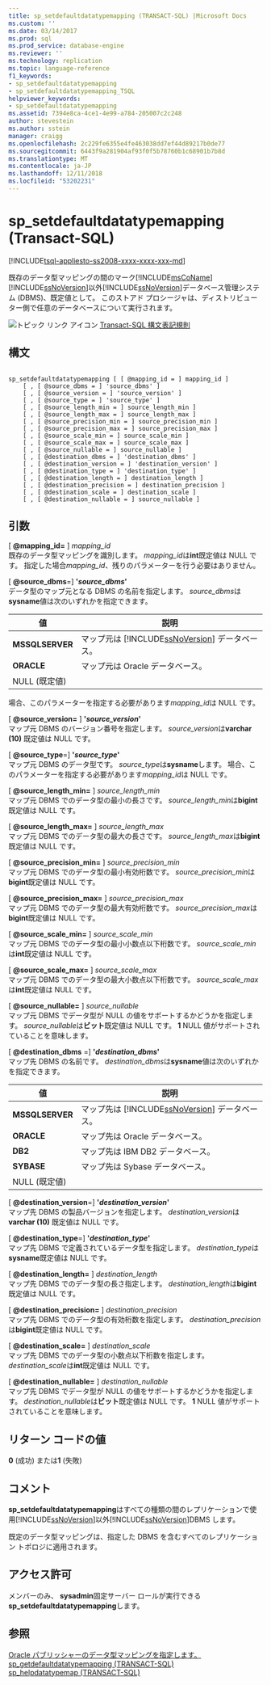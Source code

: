 ```yaml
---
title: sp_setdefaultdatatypemapping (TRANSACT-SQL) |Microsoft Docs
ms.custom: ''
ms.date: 03/14/2017
ms.prod: sql
ms.prod_service: database-engine
ms.reviewer: ''
ms.technology: replication
ms.topic: language-reference
f1_keywords:
- sp_setdefaultdatatypemapping
- sp_setdefaultdatatypemapping_TSQL
helpviewer_keywords:
- sp_setdefaultdatatypemapping
ms.assetid: 7394e8ca-4ce1-4e99-a784-205007c2c248
author: stevestein
ms.author: sstein
manager: craigg
ms.openlocfilehash: 2c229fe6355e4fe463038dd7ef44d89217b0de77
ms.sourcegitcommit: 6443f9a281904af93f0f5b78760b1c68901b7b8d
ms.translationtype: MT
ms.contentlocale: ja-JP
ms.lasthandoff: 12/11/2018
ms.locfileid: "53202231"
---
```

# <a name="spsetdefaultdatatypemapping-transact-sql"></a>sp_setdefaultdatatypemapping (Transact-SQL)
[!INCLUDE[tsql-appliesto-ss2008-xxxx-xxxx-xxx-md](../../includes/tsql-appliesto-ss2008-xxxx-xxxx-xxx-md.md)]

  既存のデータ型マッピングの間のマーク[!INCLUDE[msCoName](../../includes/msconame-md.md)][!INCLUDE[ssNoVersion](../../includes/ssnoversion-md.md)]以外[!INCLUDE[ssNoVersion](../../includes/ssnoversion-md.md)]データベース管理システム (DBMS)、既定値として。 このストアド プロシージャは、ディストリビューター側で任意のデータベースについて実行されます。  
  
 ![トピック リンク アイコン](../../database-engine/configure-windows/media/topic-link.gif "トピック リンク アイコン") [Transact-SQL 構文表記規則](../../t-sql/language-elements/transact-sql-syntax-conventions-transact-sql.md)  
  
## <a name="syntax"></a>構文  
  
```  
  
sp_setdefaultdatatypemapping [ [ @mapping_id = ] mapping_id ]  
    [ , [ @source_dbms = ] 'source_dbms' ]  
    [ , [ @source_version = ] 'source_version' ]  
    [ , [ @source_type = ] 'source_type' ]   
    [ , [ @source_length_min = ] source_length_min ]  
    [ , [ @source_length_max = ] source_length_max ]  
    [ , [ @source_precision_min = ] source_precision_min ]  
    [ , [ @source_precision_max = ] source_precision_max ]  
    [ , [ @source_scale_min = ] source_scale_min ]  
    [ , [ @source_scale_max = ] source_scale_max ]  
    [ , [ @source_nullable = ] source_nullable ]  
    [ , [ @destination_dbms = ] 'destination_dbms' ]  
    [ , [ @destination_version = ] 'destination_version' ]  
    [ , [ @destination_type = ] 'destination_type' ]  
    [ , [ @destination_length = ] destination_length ]  
    [ , [ @destination_precision = ] destination_precision ]  
    [ , [ @destination_scale = ] destination_scale ]  
    [ , [ @destination_nullable = ] source_nullable ]  
```  
  
## <a name="arguments"></a>引数  
 [  **@mapping_id=** ] *mapping_id*  
 既存のデータ型マッピングを識別します。  *mapping_id*は**int**既定値は NULL です。 指定した場合*mapping_id*、残りのパラメーターを行う必要はありません。  
  
 [ **@source_dbms**=] **'***source_dbms***'**  
 データ型のマップ元となる DBMS の名前を指定します。 *source_dbms*は**sysname**値は次のいずれかを指定できます。  
  
|値|説明|  
|-----------|-----------------|  
|**MSSQLSERVER**|マップ元は [!INCLUDE[ssNoVersion](../../includes/ssnoversion-md.md)] データベース。|  
|**ORACLE**|マップ元は Oracle データベース。|  
|NULL (既定値)||  
  
 場合、このパラメーターを指定する必要があります*mapping_id*は NULL です。  
  
 [  **@source_version=** ] **'***source_version***'**  
 マップ元 DBMS のバージョン番号を指定します。 *source_version*は**varchar (10)** 既定値は NULL です。  
  
 [ **@source_type**=] **'***source_type***'**  
 マップ元 DBMS のデータ型です。 *source_type*は**sysname**します。 場合、このパラメーターを指定する必要があります*mapping_id*は NULL です。  
  
 [  **@source_length_min=** ] *source_length_min*  
 マップ元 DBMS でのデータ型の最小の長さです。 *source_length_min*は**bigint**既定値は NULL です。  
  
 [  **@source_length_max=** ] *source_length_max*  
 マップ元 DBMS でのデータ型の最大の長さです。 *source_length_max*は**bigint**既定値は NULL です。  
  
 [  **@source_precision_min=** ] *source_precision_min*  
 マップ元 DBMS でのデータ型の最小有効桁数です。 *source_precision_min*は**bigint**既定値は NULL です。  
  
 [  **@source_precision_max=** ] *source_precision_max*  
 マップ元 DBMS でのデータ型の最大有効桁数です。 *source_precision_max*は**bigint**既定値は NULL です。  
  
 [  **@source_scale_min=** ] *source_scale_min*  
 マップ元 DBMS でのデータ型の最小小数点以下桁数です。 *source_scale_min*は**int**既定値は NULL です。  
  
 [  **@source_scale_max=** ] *source_scale_max*  
 マップ元 DBMS でのデータ型の最大小数点以下桁数です。 *source_scale_max*は**int**既定値は NULL です。  
  
 [  **@source_nullable=** ] *source_nullable*  
 マップ元 DBMS でデータ型が NULL の値をサポートするかどうかを指定します。 *source_nullable*は**ビット**既定値は NULL です。 **1** NULL 値がサポートされていることを意味します。  
  
 [ **@destination_dbms** =] **'***destination_dbms***'**  
 マップ先 DBMS の名前です。 *destination_dbms*は**sysname**値は次のいずれかを指定できます。  
  
|値|説明|  
|-----------|-----------------|  
|**MSSQLSERVER**|マップ先は [!INCLUDE[ssNoVersion](../../includes/ssnoversion-md.md)] データベース。|  
|**ORACLE**|マップ先は Oracle データベース。|  
|**DB2**|マップ先は IBM DB2 データベース。|  
|**SYBASE**|マップ先は Sybase データベース。|  
|NULL (既定値)||  
  
 [ **@destination_version**=] **'***destination_version***'**  
 マップ先 DBMS の製品バージョンを指定します。 *destination_version*は**varchar (10)** 既定値は NULL です。  
  
 [ **@destination_type**=] **'***destination_type***'**  
 マップ先 DBMS で定義されているデータ型を指定します。 *destination_type*は**sysname**既定値は NULL です。  
  
 [  **@destination_length=** ] *destination_length*  
 マップ先 DBMS でのデータ型の長さ指定します。 *destination_length*は**bigint**既定値は NULL です。  
  
 [  **@destination_precision=** ] *destination_precision*  
 マップ先 DBMS でのデータ型の有効桁数を指定します。 *destination_precision*は**bigint**既定値は NULL です。  
  
 [  **@destination_scale=** ] *destination_scale*  
 マップ先 DBMS でのデータ型の小数点以下桁数を指定します。 *destination_scale*は**int**既定値は NULL です。  
  
 [  **@destination_nullable=** ] *destination_nullable*  
 マップ先 DBMS でデータ型が NULL の値をサポートするかどうかを指定します。 *destination_nullable*は**ビット**既定値は NULL です。 **1** NULL 値がサポートされていることを意味します。  
  
## <a name="return-code-values"></a>リターン コードの値  
 **0** (成功) または**1** (失敗)  
  
## <a name="remarks"></a>コメント  
 **sp_setdefaultdatatypemapping**はすべての種類の間のレプリケーションで使用[!INCLUDE[ssNoVersion](../../includes/ssnoversion-md.md)]以外[!INCLUDE[ssNoVersion](../../includes/ssnoversion-md.md)]DBMS します。  
  
 既定のデータ型マッピングは、指定した DBMS を含むすべてのレプリケーション トポロジに適用されます。  
  
## <a name="permissions"></a>アクセス許可  
 メンバーのみ、 **sysadmin**固定サーバー ロールが実行できる**sp_setdefaultdatatypemapping**します。  
  
## <a name="see-also"></a>参照  
 [Oracle パブリッシャーのデータ型マッピングを指定します。](../../relational-databases/replication/publish/specify-data-type-mappings-for-an-oracle-publisher.md)   
 [sp_getdefaultdatatypemapping &#40;TRANSACT-SQL&#41;](../../relational-databases/system-stored-procedures/sp-getdefaultdatatypemapping-transact-sql.md)   
 [sp_helpdatatypemap &#40;TRANSACT-SQL&#41;](../../relational-databases/system-stored-procedures/sp-helpdatatypemap-transact-sql.md)  
  
  
